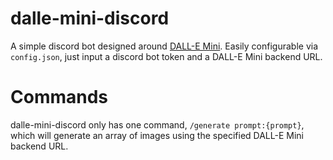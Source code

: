 # dalle-mini-discord
A simple discord bot designed around [DALL-E Mini](https://github.com/borisdayma/dalle-mini). Easily configurable via `config.json`, just input a discord bot token and a DALL-E Mini backend URL.
# Commands
dalle-mini-discord only has one command, `/generate prompt:{prompt}`, which will generate an array of images using the specified DALL-E Mini backend URL.
